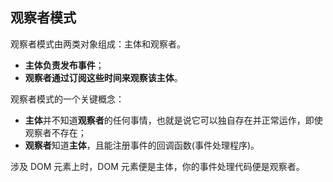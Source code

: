 ## 观察者模式

观察者模式由两类对象组成：主体和观察者。
+ **主体负责发布事件**；
+ **观察者通过订阅这些时间来观察该主体**。

观察者模式的一个关键概念：
+ **主体**并不知道**观察者**的任何事情，也就是说它可以独自存在并正常运作，即使观察者不存在；
+ **观察者**知道**主体**，且能注册事件的回调函数(事件处理程序)。

涉及 DOM 元素上时，DOM 元素便是主体，你的事件处理代码便是观察者。
